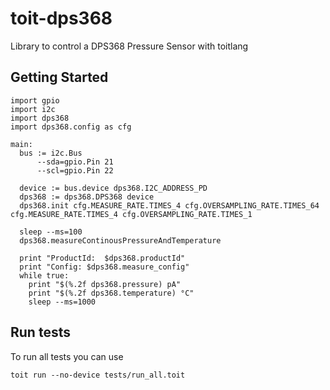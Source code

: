 # toit-dps368
Library to control a DPS368 Pressure Sensor with toitlang

## Getting Started
```
import gpio
import i2c
import dps368
import dps368.config as cfg

main:
  bus := i2c.Bus
      --sda=gpio.Pin 21
      --scl=gpio.Pin 22

  device := bus.device dps368.I2C_ADDRESS_PD
  dps368 := dps368.DPS368 device
  dps368.init cfg.MEASURE_RATE.TIMES_4 cfg.OVERSAMPLING_RATE.TIMES_64 cfg.MEASURE_RATE.TIMES_4 cfg.OVERSAMPLING_RATE.TIMES_1

  sleep --ms=100 
  dps368.measureContinousPressureAndTemperature

  print "ProductId:  $dps368.productId"
  print "Config: $dps368.measure_config"
  while true:
    print "$(%.2f dps368.pressure) pA"
    print "$(%.2f dps368.temperature) °C"
    sleep --ms=1000
```

## Run tests
To run all tests you can use
```
toit run --no-device tests/run_all.toit
```